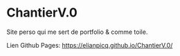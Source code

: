 # ChantierV.0
Site perso qui me sert de portfolio &amp; comme toile.

Lien Github Pages:
https://elianpicq.github.io/ChantierV.0/
